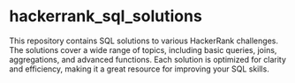 # hackerrank_sql_solutions
This repository contains SQL solutions to various HackerRank challenges. The solutions cover a wide range of topics, including basic queries, joins, aggregations, and advanced functions. Each solution is optimized for clarity and efficiency, making it a great resource for improving your SQL skills.
